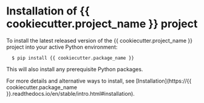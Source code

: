 Installation of {{ cookiecutter.project_name }} project
=======================================================

To install the latest released version of the
{{ cookiecutter.project_name }} project into your active Python environment:

      $ pip install {{ cookiecutter.package_name }}

This will also install any prerequisite Python packages.

For more details and alternative ways to install, see
[Installation](https://{{ cookiecutter.package_name }}.readthedocs.io/en/stable/intro.html#installation).
